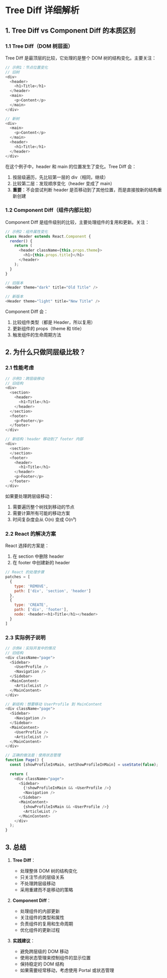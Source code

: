 # Tree Diff 详细解析

## 1. Tree Diff vs Component Diff 的本质区别

### 1.1 Tree Diff（DOM 树层面）
Tree Diff 是最顶层的比较，它处理的是整个 DOM 树的结构变化。主要关注：

```javascript
// 示例1：节点位置变化
// 旧树
<div>                     
  <header>                
    <h1>Title</h1>
  </header>
  <main>
    <p>Content</p>
  </main>
</div>

// 新树
<div>                     
  <main>
    <p>Content</p>
  </main>
  <header>                
    <h1>Title</h1>
  </header>
</div>
```

在这个例子中，header 和 main 的位置发生了变化。Tree Diff 会：
1. 按层级遍历，先比较第一层的 div（相同，继续）
2. 比较第二层：发现顺序变化（header 变成了 main）
3. **重要**：不会尝试判断 header 是否移动到了其他位置，而是直接按新的结构重新创建

### 1.2 Component Diff（组件内部比较）
Component Diff 是组件级别的比较，主要处理组件的复用和更新。关注：

```javascript
// 示例2：组件属性变化
class Header extends React.Component {
  render() {
    return (
      <header className={this.props.theme}>
        <h1>{this.props.title}</h1>
      </header>
    );
  }
}

// 旧版本
<Header theme="dark" title="Old Title" />

// 新版本
<Header theme="light" title="New Title" />
```

Component Diff 会：
1. 比较组件类型（都是 Header，所以复用）
2. 更新组件的 props（theme 和 title）
3. 触发组件的生命周期方法

## 2. 为什么只做同层级比较？

### 2.1 性能考虑

```javascript
// 示例3：跨层级移动
// 旧结构
<div>
  <section>
    <header>
      <h1>Title</h1>
    </header>
  </section>
  <footer>
    <p>Footer</p>
  </footer>
</div>

// 新结构：header 移动到了 footer 内部
<div>
  <section>
  </section>
  <footer>
    <header>
      <h1>Title</h1>
    </header>
    <p>Footer</p>
  </footer>
</div>
```

如果要处理跨层级移动：
1. 需要遍历整个树找到移动的节点
2. 需要计算所有可能的移动方案
3. 时间复杂度会从 O(n) 变成 O(n³)

### 2.2 React 的解决方案

React 选择的方案是：
1. 在 section 中删除 header
2. 在 footer 中创建新的 header

```javascript
// React 的处理步骤
patches = [
  {
    type: 'REMOVE',
    path: ['div', 'section', 'header']
  },
  {
    type: 'CREATE',
    path: ['div', 'footer'],
    node: <header><h1>Title</h1></header>
  }
]
```

### 2.3 实际例子说明

```javascript
// 示例4：实际开发中的情况
// 旧结构
<div className="page">
  <Sidebar>
    <UserProfile />
    <Navigation />
  </Sidebar>
  <MainContent>
    <ArticleList />
  </MainContent>
</div>

// 新结构：想要移动 UserProfile 到 MainContent
<div className="page">
  <Sidebar>
    <Navigation />
  </Sidebar>
  <MainContent>
    <UserProfile />
    <ArticleList />
  </MainContent>
</div>

// 正确的做法是：使用状态管理
function Page() {
  const [showProfileInMain, setShowProfileInMain] = useState(false);
  
  return (
    <div className="page">
      <Sidebar>
        {!showProfileInMain && <UserProfile />}
        <Navigation />
      </Sidebar>
      <MainContent>
        {showProfileInMain && <UserProfile />}
        <ArticleList />
      </MainContent>
    </div>
  );
}
```

## 3. 总结

1. **Tree Diff**：
   - 处理整体 DOM 树的结构变化
   - 只关注节点的层级关系
   - 不处理跨层级移动
   - 采用重建而不是移动的策略

2. **Component Diff**：
   - 处理组件的内部更新
   - 关注组件的类型和属性
   - 负责组件的复用和生命周期
   - 优化组件的更新过程

3. **实践建议**：
   - 避免跨层级的 DOM 移动
   - 使用状态管理来控制组件的显示位置
   - 保持稳定的 DOM 结构
   - 如果需要经常移动，考虑使用 Portal 或状态管理
